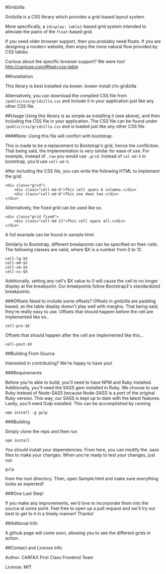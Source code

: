 #Gridzilla

Gridzilla is a CSS library which provides a grid-based layout system.

More specifically, a `{display: table}`-based grid system intended to alleviate the pains of the `float`-based grid.

If you need older browser support, then you probably need floats.  If you are designing a modern website, then enjoy the more natural flow provided by CSS tables.

Curious about the specific browser support? We were too!
http://caniuse.com/#feat=css-table

##Installation

This library is best installed via bower.
    bower install cfx-gridzilla

Alternatively, you can download the compiled CSS file from `/public/css/gridzilla.css` and include it in your application just like any other CSS file.


##Usage
Using this library is as simple as installing it (see above), and then including the CSS file in your application. The CSS file can be found under `/public/css/gridzilla.css` and is loaded just like any other CSS file.

####Note: Using this file will conflict with bootstrap.

This is made to be a replacement to Bootstrap's grid, hence the confliction. That being said, the implementation is very similar for ease of use. For example, instead of `.row` you would use `.grid`. Instead of `col-md-5` in bootstrap, you'd use `cell-md-5`.

After including the CSS file, you can write the following HTML to implement the grid.

    <div class="grid">
        <div class="cell-md-6">This cell spans 6 columns.</div>
        <div class="cell-md-6">This one does too.</div>
    </div>

Alternatively, the fixed grid can be used like so.

    <div class="grid fixed">
        <div class="cell-md-12">This cell spans all.</div>
    </div>

A full example can be found in sample.html.

Similarly to Bootstrap, different breakpoints can be specified on their cells.
The following classes are valid, where $X is a number from 0 to 12.

    cell-lg-$X
    cell-md-$X
    cell-sm-$X
    cell-xs-$X

Additionally, setting any cell's $X value to 0 will cause the cell to no longer display at the breakpoint. Our breakpoints follow Bootstrap3's standardized breakpoints.

###Offsets
Need to include some offsets? Offsets in gridzilla are padding based, as the table display doesn't play well with margins. That being said, they're really easy to use. Offsets that should happen before the cell are implemented like so..

    cell-pre-$X
    
Offsets that should happen after the cell are implemented like this...
    
    cell-post-$X

##Building From Source

Interested in contributing? We're happy to have you!

###Requirements

Before you're able to build, you'll need to have NPM and Ruby installed. Additionally, you'll need the SASS gem installed in Ruby. We choose to use Ruby instead of Node-SASS because Node-SASS is a port of the original Ruby version. This way, our SASS is kept up to date with the latest features. Lastly, you'll need Gulp installed. This can be accomplished by running

    npm install -g gulp

###Building

Simply clone the repo and then run

    npm install

You should install your dependencies. From here, you can modify the .sass files to make your changes. When you're ready to test your changes, just run

    gulp

from the root directory. Then, open Sample.html and make sure everything looks as expected!

###One Last Step!

If you make any improvements, we'd love to incorporate them into the source at some point. Feel free to open up a pull request and we'll try our best to get to it in a timely manner! Thanks!

##Aditional Info

A github page will come soon, allowing you to see the different grids in action.

##Contact and License Info

Author: CARFAX First Class Frontend Team

License: MIT
